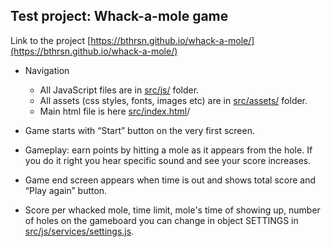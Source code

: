 ## Test project: Whack-a-mole game 

Link to the project [https://bthrsn.github.io/whack-a-mole/](https://bthrsn.github.io/whack-a-mole/)

* Navigation
  * All JavaScript files are in [src/js/](src/js/) folder.
  * All assets (css styles, fonts, images etc) are in [src/assets/](src/assets/) folder.
  * Main html file is here [src/index.html](src/index.html)/

* Game starts with “Start” button on the very first screen.

* Gameplay: earn points by hitting a mole as it appears from the hole. If you do it right you hear specific sound and see your score increases.

* Game end screen appears when time is out and shows total score and “Play again” button. 

* Score per whacked mole, time limit, mole's time of showing up, number of holes on the gameboard you can change in object SETTINGS in [src/js/services/settings.js](src/js/services/settings.js).